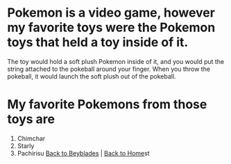 # Pokemon is a video game, however my favorite toys were the Pokemon toys that held a toy inside of it.

The toy would hold a soft plush Pokemon inside of it, and you would put the string attached to the pokeball around your finger. When you throw the pokeball, it would launch the soft plush out of the pokeball.

# My favorite Pokemons from those toys are
1. Chimchar
2. Starly
3. Pachirisu
[Back to Beyblades](beyblades.md) | [Back to Home](README.md)st